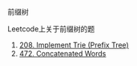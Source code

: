前缀树

Leetcode上关于前缀树的题
1. [208. Implement Trie (Prefix Tree)](https://leetcode.com/problems/implement-trie-prefix-tree/)
1. [472. Concatenated Words](https://leetcode.com/problems/concatenated-words/#/description)